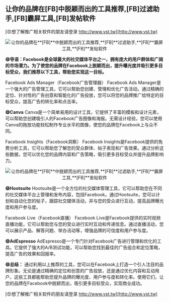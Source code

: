 ## **让你的品牌在**[FB]**中脱颖而出的工具推荐,**[FB]**过滤助手,**[FB]**霸屏工具,**[FB]**发帖软件**

[😍想了解推广相关软件的朋友请登录 http://www.vst.tw](http://www.vst.tw)

 <center><img src="https://vst.tw/MP4/tuiguang/png/0.png" alt="让你的品牌在**[FB]**中脱颖而出的工具推荐,**[FB]**过滤助手,**[FB]**霸屏工具,**[FB]**发帖软件"></center>

**😄导语：Facebook是全球最大的社交媒体平台之一，拥有庞大的用户群体和广阔的市场潜力。为了使您的品牌在Facebook上脱颖而出，提升曝光度并吸引更多目标受众，我们推荐以下工具，帮助您实现这一目标。**

Facebook Ads Manager（Facebook广告管理器）
Facebook Ads Manager是一个强大的广告管理工具，它可以帮助您创建、管理和优化广告活动。通过精确的定位、针对性的广告创意和智能化的广告投放，您可以将您的品牌推广给特定的目标受众，提高广告的转化率和点击率。

**😄Canva**
Canva是一个简单易用的设计工具，它提供了丰富的模板和设计元素，可以帮助您创建吸引人的Facebook广告图像和海报。无需设计经验，您可以使用Canva的拖放功能轻松制作专业水平的图像，使您的品牌在Facebook上与众不同。

Facebook Insights（Facebook洞察）
Facebook Insights是Facebook提供的免费分析工具，它可以帮助您了解您的受众群体、帖子表现和广告效果。通过分析这些数据，您可以优化您的品牌内容和广告策略，吸引更多目标受众并提升品牌影响力。

 <center><img src="https://vst.tw/MP4/tuiguang/png/4.png" alt="让你的品牌在**[FB]**中脱颖而出的工具推荐,**[FB]**过滤助手,**[FB]**霸屏工具,**[FB]**发帖软件"></center>

**😄Hootsuite**
Hootsuite是一个全方位的社交媒体管理工具，它可以帮助您在不同的社交媒体平台上管理和发布内容，包括Facebook。通过Hootsuite，您可以计划和自动化您的帖子，跟踪社交媒体活动，并与您的受众进行互动，提高品牌曝光度和用户参与度。

Facebook Live（Facebook直播）
Facebook Live是Facebook提供的实时视频直播功能，它可以帮助您与您的受众进行实时互动和传递信息。通过直播活动，您可以展示产品、解答问题、举办活动等，增强品牌的可信度和用户参与度。

**😄AdEspresso**
AdEspresso是一个专门针对Facebook广告进行管理和优化的工具。它提供了强大的A/B测试功能，可以帮助您找到最佳的广告组合和定位策略，提高广告的效果和回报率。

**😄总结：**
通过利用以上推荐的工具，您可以在Facebook上打造一个引人注目的品牌形象。无论是通过精确的定位和创意的广告投放，还是通过优化内容和互动用户，这些工具都能帮助您提升品牌的曝光度、用户参与度和转化率。使用它们，让您的品牌在Facebook中脱颖而出，吸引更多目标受众，实现商业成功。

[😍想了解推广相关软件的朋友请登录 http://www.vst.tw](http://www.vst.tw)



